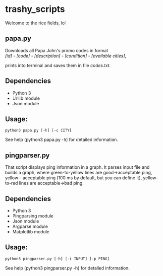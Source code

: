 # trashy_scripts

Welcome to the rice fields, lol

## papa.py

Downloads all Papa John's promo codes in format  
*[id] -  [code] - [description] - [condition] - [available cities]*,

prints into terminal and saves them in file *codes.txt*.

Dependencies
------------
* Python 3
* Urllib module
* Json module

Usage:
------------
    python3 papa.py [-h] [-c CITY]

See help (python3 papa.py -h) for detailed information.

## pingparser.py

That script displays ping information in a graph. It parses input file and builds a graph, where green-to-yellow lines are good->acceptable ping, yellow - acceptable ping (100 ms by default, but you can define it), yellow-to-red lines are acceptable->bad ping.

Dependencies
------------
* Python 3
* Pingparsing module
* Json module
* Argparse module
* Matplotlib module

Usage:
-----------
    python3 pingparser.py [-h] [-i INPUT] [-p PING]

See help (python3 pingparser.py -h) for detailed information.